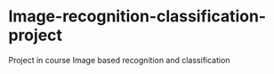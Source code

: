 # Image-recognition-classification-project
Project in course Image based recognition and classification
